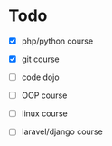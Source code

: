 # Todo

- [x] php/python course
- [x] git course
- [ ] code dojo
- [ ] OOP course
- [ ] linux course
- [ ] laravel/django course


